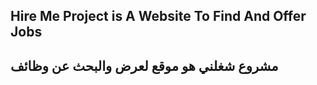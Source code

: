 ## Hire Me Project is A Website To Find And Offer Jobs

## مشروع شغلني هو موقع لعرض والبحث عن وظائف
